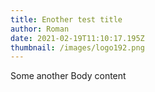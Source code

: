 ```yaml
---
title: Enother test title
author: Roman
date: 2021-02-19T11:10:17.195Z
thumbnail: /images/logo192.png
---
```

Some another Body content